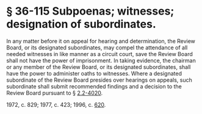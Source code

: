 # § 36-115 Subpoenas; witnesses; designation of subordinates.

<p>In any matter before it on appeal for hearing and determination, the Review Board, or its designated subordinates, may compel the attendance of all needed witnesses in like manner as a circuit court, save the Review Board shall not have the power of imprisonment. In taking evidence, the chairman or any member of the Review Board, or its designated subordinates, shall have the power to administer oaths to witnesses. Where a designated subordinate of the Review Board presides over hearings on appeals, such subordinate shall submit recommended findings and a decision to the Review Board pursuant to § <a href='http://law.lis.virginia.gov/vacode/2.2-4020/'>2.2-4020</a>.</p><p>1972, c. 829; 1977, c. 423; 1996, c. <a href='http://lis.virginia.gov/cgi-bin/legp604.exe?961+ful+CHAP0620'>620</a>.</p>